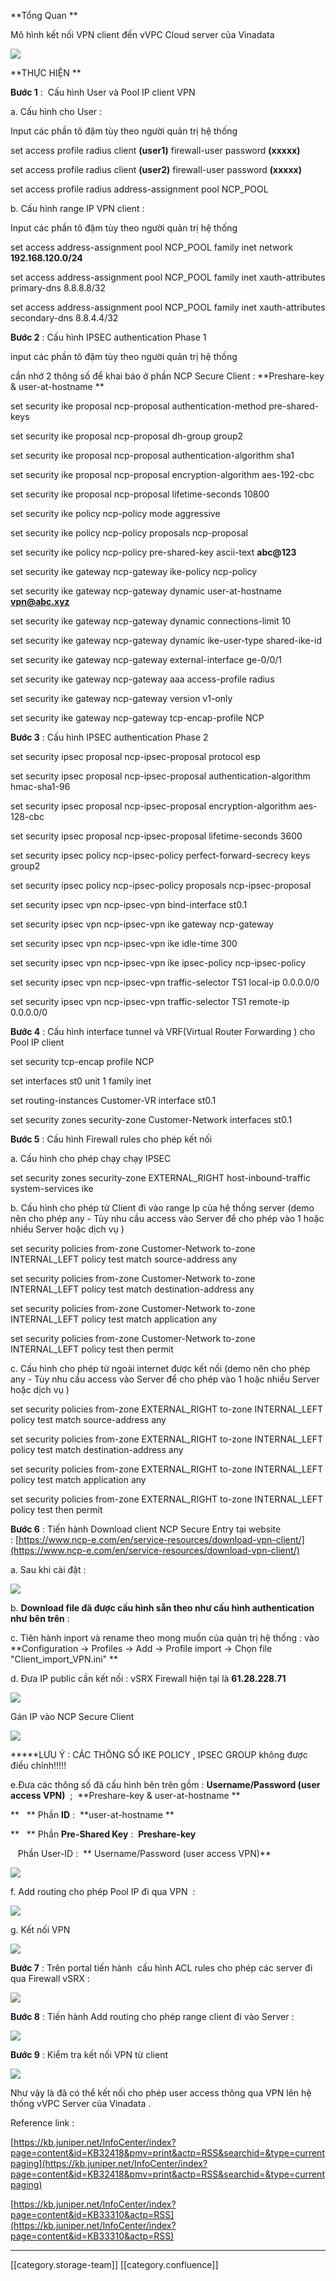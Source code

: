 



 **Tổng Quan ** 

Mô hình kết nối VPN client đến vVPC Cloud server của Vinadata 

![](images/storage/image2019-5-23_22-47-55.png)

 **THỰC HIỆN ** 

 **Bước 1**  :  Cấu hình User và Pool IP client VPN 

a. Cấu hình cho User : 

Input các phần tô đậm tùy theo người quản trị hệ thống 

set access profile radius client  **(user1)**  firewall-user password  **(xxxxx)** 

set access profile radius client  **(user2)**  firewall-user password  **(xxxxx)** 

set access profile radius address-assignment pool NCP_POOL

b. Cấu hình range IP VPN client : 

Input các phần tô đậm tùy theo người quản trị hệ thống

set access address-assignment pool NCP_POOL family inet network  **192.168.120.0/24** 

set access address-assignment pool NCP_POOL family inet xauth-attributes primary-dns 8.8.8.8/32

set access address-assignment pool NCP_POOL family inet xauth-attributes secondary-dns 8.8.4.4/32

 **Bước 2**  : Cấu hình IPSEC authentication Phase 1 

input các phần tô đậm tùy theo người quản trị hệ thống

cần nhớ 2 thông số để khai báo ở phần NCP Secure Client : **Preshare-key & user-at-hostname ** 

set security ike proposal ncp-proposal authentication-method pre-shared-keys

set security ike proposal ncp-proposal dh-group group2

set security ike proposal ncp-proposal authentication-algorithm sha1

set security ike proposal ncp-proposal encryption-algorithm aes-192-cbc

set security ike proposal ncp-proposal lifetime-seconds 10800

set security ike policy ncp-policy mode aggressive

set security ike policy ncp-policy proposals ncp-proposal

set security ike policy ncp-policy pre-shared-key ascii-text  **abc@123** 

set security ike gateway ncp-gateway ike-policy ncp-policy

set security ike gateway ncp-gateway dynamic user-at-hostname  **vpn@abc.xyz** 

set security ike gateway ncp-gateway dynamic connections-limit 10

set security ike gateway ncp-gateway dynamic ike-user-type shared-ike-id

set security ike gateway ncp-gateway external-interface ge-0/0/1

set security ike gateway ncp-gateway aaa access-profile radius

set security ike gateway ncp-gateway version v1-only

set security ike gateway ncp-gateway tcp-encap-profile NCP

 **Bước 3**  : Cấu hình IPSEC authentication Phase 2 

set security ipsec proposal ncp-ipsec-proposal protocol esp

set security ipsec proposal ncp-ipsec-proposal authentication-algorithm hmac-sha1-96

set security ipsec proposal ncp-ipsec-proposal encryption-algorithm aes-128-cbc

set security ipsec proposal ncp-ipsec-proposal lifetime-seconds 3600

set security ipsec policy ncp-ipsec-policy perfect-forward-secrecy keys group2

set security ipsec policy ncp-ipsec-policy proposals ncp-ipsec-proposal

set security ipsec vpn ncp-ipsec-vpn bind-interface st0.1

set security ipsec vpn ncp-ipsec-vpn ike gateway ncp-gateway

set security ipsec vpn ncp-ipsec-vpn ike idle-time 300

set security ipsec vpn ncp-ipsec-vpn ike ipsec-policy ncp-ipsec-policy

set security ipsec vpn ncp-ipsec-vpn traffic-selector TS1 local-ip 0.0.0.0/0

set security ipsec vpn ncp-ipsec-vpn traffic-selector TS1 remote-ip 0.0.0.0/0

 **Bước 4**  : Cấu hình interface tunnel và VRF(Virtual Router Forwarding ) cho Pool IP client 

set security tcp-encap profile NCP

set interfaces st0 unit 1 family inet

set routing-instances Customer-VR interface st0.1

set security zones security-zone Customer-Network interfaces st0.1



 **Bước 5**  : Cấu hình Firewall rules cho phép kết nối 

a. Cấu hình cho phép chạy chạy IPSEC 

set security zones security-zone EXTERNAL_RIGHT host-inbound-traffic system-services ike

b. Cấu hình cho phép từ Client đi vào range Ip của hệ thống server (demo nên cho phép any - Tùy nhu cầu access vào Server để cho phép vào 1 hoặc nhiều Server hoặc dịch vụ )

set security policies from-zone Customer-Network to-zone INTERNAL_LEFT policy test match source-address any

set security policies from-zone Customer-Network to-zone INTERNAL_LEFT policy test match destination-address any

set security policies from-zone Customer-Network to-zone INTERNAL_LEFT policy test match application any

set security policies from-zone Customer-Network to-zone INTERNAL_LEFT policy test then permit

c. Cấu hình cho phép từ ngoài internet được kết nối (demo nên cho phép any - Tùy nhu cầu access vào Server để cho phép vào 1 hoặc nhiều Server hoặc dịch vụ )

set security policies from-zone EXTERNAL_RIGHT to-zone INTERNAL_LEFT policy test match source-address any

set security policies from-zone EXTERNAL_RIGHT to-zone INTERNAL_LEFT policy test match destination-address any

set security policies from-zone EXTERNAL_RIGHT to-zone INTERNAL_LEFT policy test match application any

set security policies from-zone EXTERNAL_RIGHT to-zone INTERNAL_LEFT policy test then permit

 **Bước 6**  : Tiến hành Download client NCP Secure Entry tại website : [https://www.ncp-e.com/en/service-resources/download-vpn-client/](https://www.ncp-e.com/en/service-resources/download-vpn-client/)

a. Sau khi cài đặt :

![](images/storage/image2019-5-23_22-48-11.png)

b. **Download file đã được cấu hình sẵn theo như cấu hình authentication như bên trên**  : 

c. Tiên hành inport và rename theo mong muốn của quản trị hệ thống : vào **Configuration → Profiles → Add → Profile import → Chọn file "Client_import_VPN.ini" ** 

d. Đưa IP public cần kết nối : vSRX Firewall hiện tại là  **61.28.228.71** 

![](images/storage/image2019-5-23_22-48-25.png)

Gán IP vào NCP Secure Client 

![](images/storage/image2019-5-23_22-48-36.png)

\*\*\*\*\*LƯU Ý : CÁC THÔNG SỐ IKE POLICY , IPSEC GROUP không được điều chỉnh!!!!!



e.Đưa các thông số đã cấu hình bên trên gồm : **Username/Password (user access VPN)**  ;  **Preshare-key & user-at-hostname ** 

 **   ** Phần  **ID**  :  **user-at-hostname ** 

 **   ** Phần  **Pre-Shared Key**  :  **Preshare-key** 

   Phần User-ID :  ** Username/Password (user access VPN)** 

![](images/storage/image2019-5-23_22-48-48.png)

f. Add routing cho phép Pool IP đi qua VPN  :

![](images/storage/image2019-5-23_22-48-59.png)

g. Kết nối VPN 

![](images/storage/image2019-5-23_22-49-12.png)

 **Bước 7**  : Trên portal tiến hành  cấu hình ACL rules cho phép các server đi qua Firewall vSRX :

![](images/storage/image2019-5-23_22-49-20.png)

 **Bước 8**  : Tiến hành Add routing cho phép range client đi vào Server : 

![](images/storage/image2019-5-23_22-49-30.png)

 **Bước 9** : Kiểm tra kết nối VPN từ client 

![](images/storage/image2019-5-23_22-49-43.png)

Như vậy là đã có thể kết nối cho phép user access thông qua VPN lên hệ thống vVPC Server của Vinadata .

Reference link : 

[https://kb.juniper.net/InfoCenter/index?page=content&id=KB32418&pmv=print&actp=RSS&searchid=&type=currentpaging](https://kb.juniper.net/InfoCenter/index?page=content&id=KB32418&pmv=print&actp=RSS&searchid=&type=currentpaging)

[https://kb.juniper.net/InfoCenter/index?page=content&id=KB33310&actp=RSS](https://kb.juniper.net/InfoCenter/index?page=content&id=KB33310&actp=RSS)







*****

[[category.storage-team]] 
[[category.confluence]] 

